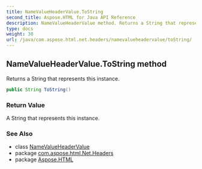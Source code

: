 ```yaml
---
title: NameValueHeaderValue.ToString
second_title: Aspose.HTML for Java API Reference
description: NameValueHeaderValue method. Returns a String that represents this instance
type: docs
weight: 30
url: /java/com.aspose.html.net.headers/namevalueheadervalue/toString/
---
```

## NameValueHeaderValue.ToString method

Returns a String that represents this instance.

```java
public String ToString()
```

### Return Value

A String that represents this instance.

### See Also

* class [NameValueHeaderValue](../)
* package [com.aspose.html.Net.Headers](../../namevalueheadervalue/)
* package [Aspose.HTML](../../../)
